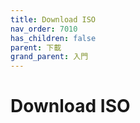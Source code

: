 ```yaml
---
title: Download ISO
nav_order: 7010
has_children: false
parent: 下載
grand_parent: 入門
---
```




# Download ISO
